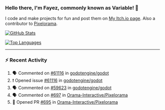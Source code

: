 ### Hello there, I'm Fayez, commonly known as Variable! 👋
I code and make projects for fun and post them on [My Itch.io page](https://variable-industries.itch.io/). Also a contributor to [Pixelorama](https://github.com/Orama-Interactive/Pixelorama).

[![GitHub Stats](https://github-readme-stats.vercel.app/api/?username=Variable-ind&show_icons=true&theme=merko)](https://github.com/anuraghazra/github-readme-stats)

[![Top Languages](https://github-readme-stats.vercel.app/api/top-langs/?username=Variable-ind&layout=compact&theme=merko)](https://github.com/anuraghazra/github-readme-stats)

---

### :zap: Recent Activity

<!--START_SECTION:activity-->
1. 🗣 Commented on [#61116](https://github.com/godotengine/godot/issues/61116) in [godotengine/godot](https://github.com/godotengine/godot)
2. ❗️ Opened issue [#61116](https://github.com/godotengine/godot/issues/61116) in [godotengine/godot](https://github.com/godotengine/godot)
3. 🗣 Commented on [#59623](https://github.com/godotengine/godot/issues/59623) in [godotengine/godot](https://github.com/godotengine/godot)
4. 🗣 Commented on [#697](https://github.com/Orama-Interactive/Pixelorama/issues/697) in [Orama-Interactive/Pixelorama](https://github.com/Orama-Interactive/Pixelorama)
5. 💪 Opened PR [#695](https://github.com/Orama-Interactive/Pixelorama/pull/695) in [Orama-Interactive/Pixelorama](https://github.com/Orama-Interactive/Pixelorama)
<!--END_SECTION:activity-->

<!--
**Variable-ind/Variable-ind** is a ✨ _special_ ✨ repository because its `README.md` (this file) appears on your GitHub profile.

Here are some ideas to get you started:
- 🌱 I’m currently studying at ...
- 🔭 I’m currently working on ...
- 👯 I’m looking to collaborate on ...
- 🤔 I’m looking for help with ...
- 💬 Ask me about ...
- 📫 How to reach me: ...
- ⚡ Fun fact: ...
-->
